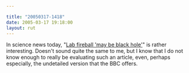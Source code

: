 ```yaml
---

title: "20050317-1418"
date: 2005-03-17 19:18:00
layout: rut
---
```


<p> In science news today, "<a href="http://news.bbc.co.uk/1/hi/sci/tech/4357613.stm">Lab fireball
'may be black hole'</a>" is rather interesting.  Doesn't sound
quite the same to me, but I know that I do not know enough to
really be evaluating such an article, even, perhaps especially,
the undetailed version that the BBC offers.</p>

